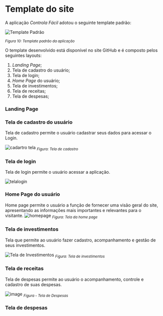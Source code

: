 # Template do site

A aplicação *Controla Fácil* adotou o seguinte template padrão:

![Template Padrão](https://github.com/ICEI-PUC-Minas-PMV-ADS/pmv-ads-2023-1-e1-proj-web-t3-pmv-ads-2023-1-e1-proj-web-t3-g1/assets/122227953/2450930a-5b02-4b90-b334-f490da2d7387)

<sub>*Figura 10: Template padrão da aplicação*</sub>

O template desenvolvido está disponível no site GitHub e é composto pelos seguintes layouts:

1. *Landing Page*;
2. Tela de cadastro do usuário;
3. Tela de login;
4. *Home Page* do usuário;
5. Tela de investimentos;
6. Tela de receitas;
7. Tela de despesas;

### **Landing Page**
###  **Tela de cadastro do usuário**
Tela de cadastro permite o usuário cadastrar seus dados para acessar o Login.

![cadartro tela](https://github.com/ICEI-PUC-Minas-PMV-ADS/pmv-ads-2023-1-e1-proj-web-t3-pmv-ads-2023-1-e1-proj-web-t3-g1/assets/127629619/2c6946e4-b113-450f-a461-f0e3a47dfde8)
<sub>*Figura: Tela de cadastro*</sub>

###  **Tela de login**
Tela de login permite o usuário acessar a aplicação.

![telalogin](https://github.com/ICEI-PUC-Minas-PMV-ADS/pmv-ads-2023-1-e1-proj-web-t3-pmv-ads-2023-1-e1-proj-web-t3-g1/assets/127629619/43520f90-2d31-4d47-b3f2-e22e214650ed)


###  **Home Page do usuário**
Home page permite o usuário a função de fornecer uma visão geral do site, apresentando as informações mais importantes e relevantes para o visitante.
![homepage](https://github.com/ICEI-PUC-Minas-PMV-ADS/pmv-ads-2023-1-e1-proj-web-t3-pmv-ads-2023-1-e1-proj-web-t3-g1/assets/131923836/2a23690f-d629-4ebd-abb7-dabc071993e7)
<sub>*Figura: Tela da home page*</sub>

###  **Tela de investimentos**

Tela que permite ao usuário fazer cadastro, acompanhamento e gestão de seus investimentos.

![Tela de Investimentos](https://github.com/ICEI-PUC-Minas-PMV-ADS/pmv-ads-2023-1-e1-proj-web-t3-pmv-ads-2023-1-e1-proj-web-t3-g1/assets/122227953/5a07ea4a-e459-4dd6-9d02-91697ea97244)
<sub>*Figura: Tela de investimentos*</sub>

###  **Tela de receitas**
Tela de despesas permite ao usuário o acompanhamento, controle e cadastro de suas despesas.
 
![image](https://github.com/ICEI-PUC-Minas-PMV-ADS/pmv-ads-2023-1-e1-proj-web-t3-pmv-ads-2023-1-e1-proj-web-t3-g1/assets/77800106/58df806d-260e-493c-8faa-628dfcaaf261)
<sub>*Figura - Tela de Despesas* </sub>

###  **Tela de despesas**
